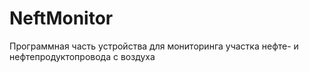 # NeftMonitor
Программная часть устройства для мониторинга участка нефте- и нефтепродуктопровода с воздуха
